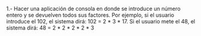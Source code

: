 1.- Hacer una aplicación de consola en donde se introduce un número entero y se devuelven todos sus factores. 
Por ejemplo, si el usuario introduce el 102, el sistema dirá: 102 = 2 * 3 * 17. 
Si el usuario mete el 48, el sistema dirá: 48 = 2 * 2 * 2 * 2 * 3
